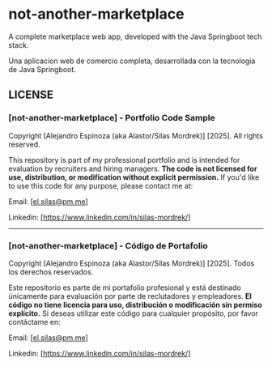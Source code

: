 # not-another-marketplace

A complete marketplace web app, developed with the Java Springboot tech stack.

Una aplicacion web de comercio completa, desarrollada con la tecnologia de Java Springboot.

## LICENSE

### [not-another-marketplace] - Portfolio Code Sample  
Copyright [Alejandro Espinoza (aka Alastor/Silas Mordrek)] [2025]. All rights reserved.  

This repository is part of my professional portfolio and is intended for evaluation by recruiters and hiring managers.
**The code is not licensed for use, distribution, or modification without explicit permission.**
If you'd like to use this code for any purpose, please contact me at:

Email: [el.silas@pm.me]

Linkedin: [https://www.linkedin.com/in/silas-mordrek/]

---

### [not-another-marketplace] - Código de Portafolio  
Copyright [Alejandro Espinoza (aka Alastor/Silas Mordrek)] [2025]. Todos los derechos reservados.  

Este repositorio es parte de mi portafolio profesional y está destinado únicamente para evaluación por parte de reclutadores y empleadores.
**El código no tiene licencia para uso, distribución o modificación sin permiso explícito.**
Si deseas utilizar este código para cualquier propósito, por favor contáctame en:

Email: [el.silas@pm.me]

Linkedin: [https://www.linkedin.com/in/silas-mordrek/]
